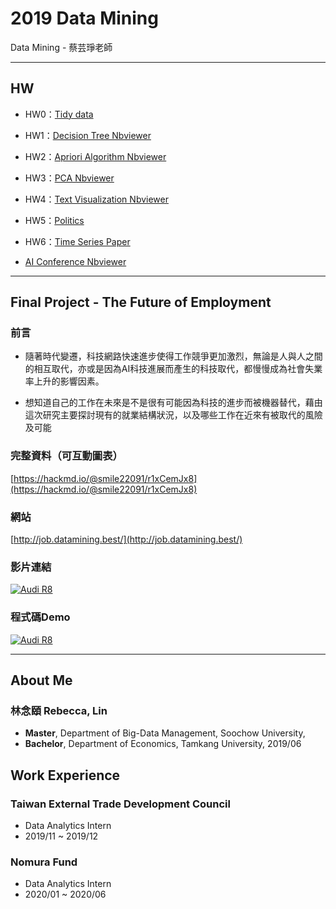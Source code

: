 # 2019 Data Mining
Data Mining - 蔡芸琤老師


---
## HW
- HW0：[Tidy data](https://github.com/smile22091/2019_Data_Mining/blob/master/HW0_Tidy_Data/notebooks/HW0_Tidy_Data.ipynb)

- HW1：[Decision Tree Nbviewer](https://nbviewer.jupyter.org/github/smile22091/2019_Data_Mining/blob/master/HW1_Decision_Tree/notebook/Adult.ipynb)

- HW2：[Apriori Algorithm Nbviewer](https://nbviewer.jupyter.org/github/smile22091/2019_Data_Mining/blob/master/HW2_Apriori_Algorithm/notebook/Apriori_Algorithm.ipynb)
- HW3：[PCA Nbviewer](https://nbviewer.jupyter.org/github/smile22091/2019_Data_Mining/blob/master/HW3_PCA/notebook/pca_v2.ipynb)

- HW4：[Text Visualization Nbviewer](https://nbviewer.jupyter.org/github/smile22091/2019_Data_Mining/blob/master/HW4_Text_Visualiztion/notebook/Text_Visualization.ipynb)

- HW5：[Politics](https://nbviewer.jupyter.org/github/smile22091/2019_Data_Mining/blob/master/HW5_Politics/notebook/Politics.ipynb)

- HW6：[Time Series Paper](https://hackmd.io/@smile22091/rk-JLPP0B)

- [AI Conference Nbviewer](https://nbviewer.jupyter.org/github/smile22091/2019_Data_Mining/blob/master/AI_Conference/notebooks/AI_Conference.ipynb)

---
## Final Project - The Future of Employment
### 前言
- 隨著時代變遷，科技網路快速進步使得工作競爭更加激烈，無論是人與人之間的相互取代，亦或是因為AI科技進展而產生的科技取代，都慢慢成為社會失業率上升的影響因素。

- 想知道自己的工作在未來是不是很有可能因為科技的進步而被機器替代，藉由這次研究主要探討現有的就業結構狀況，以及哪些工作在近來有被取代的風險及可能


### 完整資料（可互動圖表）
[https://hackmd.io/@smile22091/r1xCemJx8](https://hackmd.io/@smile22091/r1xCemJx8)

### 網站
[http://job.datamining.best/](http://job.datamining.best/)

### 影片連結
[![Audi R8](http://img.youtube.com/vi/_Z4_r0WTcHE/0.jpg)](https://www.youtube.com/watch?v=_Z4_r0WTcHE)

### 程式碼Demo
[![Audi R8](http://img.youtube.com/vi/8JvVgj1dSVQ/0.jpg)](https://www.youtube.com/watch?v=8JvVgj1dSVQ)

---

## About Me
### 林念頤 Rebecca, Lin

- **Master**, Department of Big-Data Management, Soochow University,
- **Bachelor**, Department of Economics, Tamkang University, 2019/06

## Work Experience
### Taiwan External Trade Development Council
- Data Analytics Intern
- 2019/11 ~ 2019/12

### Nomura Fund
- Data Analytics Intern
- 2020/01 ~ 2020/06

